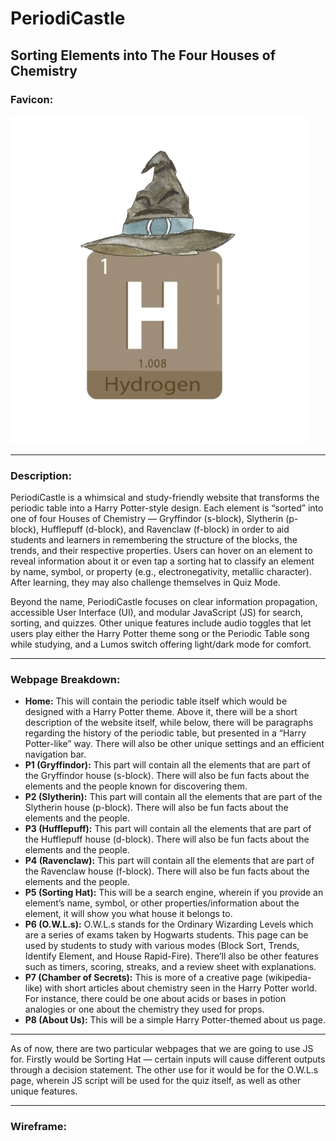 # PeriodiCastle

## Sorting Elements into The Four Houses of Chemistry

### Favicon: 

![Favicon](proposal/Favicon.png)

---

### Description:

PeriodiCastle is a whimsical and study-friendly website that transforms the periodic table into a Harry Potter-style design. Each element is “sorted” into one of four Houses of Chemistry — Gryffindor (s-block), Slytherin (p-block), Hufflepuff (d-block), and Ravenclaw (f-block) in order to aid students and learners in remembering the structure of the blocks, the trends, and their respective properties. Users can hover on an element to reveal information about it or even tap a sorting hat to classify an element by name, symbol, or property (e.g., electronegativity, metallic character). After learning, they may also challenge themselves in Quiz Mode.

Beyond the name, PeriodiCastle focuses on clear information propagation, accessible User Interface (UI), and modular JavaScript (JS) for search, sorting, and quizzes. Other unique features include audio toggles that let users play either the Harry Potter theme song or the Periodic Table song while studying, and a Lumos switch offering light/dark mode for comfort.

---

### Webpage Breakdown:
* **Home:** This will contain the periodic table itself which would be designed with a Harry Potter theme. Above it, there will be a short description of the website itself, while below, there will be paragraphs regarding the history of the periodic table, but presented in a “Harry Potter-like” way. There will also be other unique settings and an efficient navigation bar.
* **P1 (Gryffindor):** This part will contain all the elements that are part of the Gryffindor house (s-block). There will also be fun facts about the elements and the people known for discovering them.
* **P2 (Slytherin):** This part will contain all the elements that are part of the Slytherin house (p-block). There will also be fun facts about the elements and the people.
* **P3 (Hufflepuff):** This part will contain all the elements that are part of the Hufflepuff house (d-block). There will also be fun facts about the elements and the people.
* **P4 (Ravenclaw):** This part will contain all the elements that are part of the Ravenclaw house (f-block). There will also be fun facts about the elements and the people.
* **P5 (Sorting Hat):** This will be a search engine, wherein if you provide an element’s name, symbol, or other properties/information about the element, it will show you what house it belongs to. 
* **P6 (O.W.L.s):** O.W.L.s stands for the Ordinary Wizarding Levels which are a series of exams taken by Hogwarts students. This page can be used by students to study with various modes (Block Sort, Trends, Identify Element, and House Rapid-Fire). There’ll also be other features such as timers, scoring, streaks, and a review sheet with explanations.
* **P7 (Chamber of Secrets):** This is more of a creative page (wikipedia-like) with short articles about chemistry seen in the Harry Potter world. For instance, there could be one about acids or bases in potion analogies or one about the chemistry they used for props. 
* **P8 (About Us):** This will be a simple Harry Potter-themed about us page.

---

As of now, there are two particular webpages that we are going to use JS for. Firstly would be Sorting Hat — certain inputs will cause different outputs through a decision statement. The other use for it would be for the O.W.L.s page, wherein JS script will be used for the quiz itself, as well as other unique features.

---

### Wireframe:
